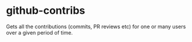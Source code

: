# github-contribs

Gets all the contributions (commits, PR reviews etc) for one or many users
over a given period of time.
